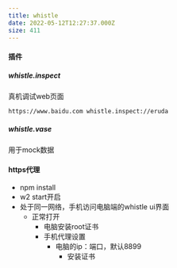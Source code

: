 ```yaml
---
title: whistle
date: 2022-05-12T12:27:37.000Z
size: 411
---
```

#### 插件

##### whistle.inspect

真机调试web页面 

```shell
https://www.baidu.com whistle.inspect://eruda
```

##### whistle.vase

用于mock数据



#### https代理

- npm install
-  w2 start开启
- 处于同一网络，手机访问电脑端的whistle ui界面
  - 正常打开
    - 电脑安装root证书
    - 手机代理设置
      - 电脑的ip：端口，默认8899
        - 安装证书

